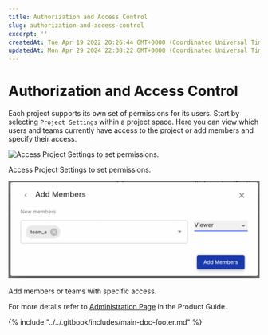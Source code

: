 ```yaml
---
title: Authorization and Access Control
slug: authorization-and-access-control
excerpt: ''
createdAt: Tue Apr 19 2022 20:26:44 GMT+0000 (Coordinated Universal Time)
updatedAt: Mon Apr 29 2024 22:38:22 GMT+0000 (Coordinated Universal Time)
---
```


# Authorization and Access Control

Each project supports its own set of permissions for its users. Start by selecting `Project Settings` within a project space. Here you can view which users and teams currently have access to the project or add members and specify their access.

![Access Project Settings to set permissions.](../../.gitbook/assets/d7fdfc5-Screen\_Shot\_2024-04-29\_at\_6.35.16\_PM.png)

Access Project Settings to set permissions.

![Add members or teams with specific access.](../../.gitbook/assets/d79efe9-image.png)

Add members or teams with specific access.

For more details refer to [Administration Page](../../product-guide/administration-platform.md) in the Product Guide.

{% include "../../.gitbook/includes/main-doc-footer.md" %}

